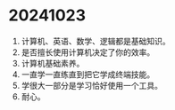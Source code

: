 # 20241023

1. 计算机、英语、数学、逻辑都是基础知识。
2. 是否擅长使用计算机决定了你的效率。
3. 计算机基础素养。
4. 一直学一直练直到把它学成终端技能。
5. 学很大一部分是学习恰好使用一个工具。
6. 耐心。